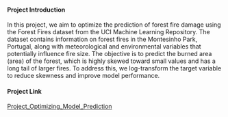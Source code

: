 #### Project Introduction
In this project, we aim to optimize the prediction of forest fire damage using the Forest Fires dataset from the UCI Machine Learning Repository. The dataset contains information on forest fires in the Montesinho Park, Portugal, along with meteorological and environmental variables that potentially influence fire size. The objective is to predict the burned area (area) of the forest, which is highly skewed toward small values and has a long tail of larger fires. To address this, we log-transform the target variable to reduce skewness and improve model performance.

#### Project Link
[Project_Optimizing_Model_Prediction](https://github.com/datalex42/Dataquest-A-Collection-of-Data-Science-Projects/blob/20de62d1445fd09b63b45f7a423a38c872b67338/Project_Optimizing_Model_Prediction/18_Project_Optimizing_Model_Prediction.ipynb)
